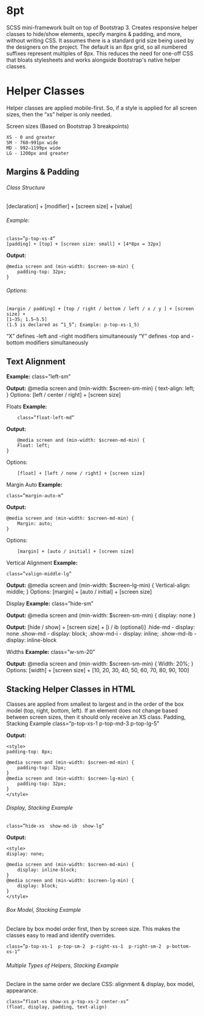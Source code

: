 # 8pt
SCSS mini-framework built on top of Bootstrap 3. Creates responsive helper classes to hide/show elements, specify margins &amp; padding, and more, without writing CSS. It assumes there is a standard grid size being used by the designers on the project. The default is an 8px grid, so all numbered suffixes represent multiples of 8px. This reduces the need for one-off CSS that bloats stylesheets and works alongside Bootstrap's native helper classes.

# Helper Classes
Helper classes are applied mobile-first. So, if a style is applied for all screen sizes, then the “xs” helper is only needed.

Screen sizes (Based on Bootstrap 3 breakpoints)
```
XS - 0 and greater
SM - 768–991px wide
MD - 992–1199px wide
LG - 1200px and greater
```

## Margins & Padding

###### Class Structure
[declaration] + [modifier] + [screen size] + [value]

###### Example: 

```
class=”p-top-xs-4”
[padding] + [top] + [screen size: small] + [4*8px = 32px]
```

**Output:**
```
@media screen and (min-width: $screen-sm-min) {
	padding-top: 32px;
}
```

###### Options:
```
[margin / padding] + [top / right / bottom / left / x / y ] + [screen size] + 
[1–35; 1.5–5.5]
(1.5 is declared as “1_5”; Example: p-top-xs-1_5)
```

“X” defines -left and -right modifiers simultaneously
“Y” defines -top and -bottom modifiers simultaneously

## Text Alignment
**Example:**
	class=”left-sm”

**Output:**
	@media screen and (min-width: $screen-sm-min) {
	text-align: left;
}
Options:
	[left / center / right] + [screen size]

Floats
**Example:**
```
	class=”float-left-md”
```
**Output:**
```
	@media screen and (min-width: $screen-md-min) {
	Float: left;
}
```
Options:
```
	[float] + [left / none / right] + [screen size]
```

Margin Auto
**Example:**
```
class=”margin-auto-m”
```

**Output:**
```
@media screen and (min-width: $screen-md-min) {
	Margin: auto;
}
```
Options:
```
    [margin] + [auto / initial] + [screen size]
```

Vertical Alignment
**Example:**
```
class=”valign-middle-lg”
```

**Output:**
	@media screen and (min-width: $screen-lg-min) {
	Vertical-align: middle;
}
Options:
	[margin] + [auto / initial] + [screen size]

Display
**Example:**
	class=”hide-sm”

**Output:**
	@media screen and (min-width: $screen-sm-min) {
	display: none
}

**Output:**
	[hide / show] + [screen size] + [i / ib (optional)]
.hide-md - display: none
.show-md - display: block;
.show-md-i - display: inline;
.show-md-ib - display: inline-block

Widths
**Example:**
	class=”w-sm-20”

**Output:**
	@media screen and (min-width: $screen-sm-min) {
	Width: 20%;
}
Options:
	[width] + [screen size] + [10, 20, 30, 40, 50, 60, 70, 80, 90, 100]

## Stacking Helper Classes in HTML
Classes are applied from smallest to largest and in the order of the box model (top, right, bottom, left). 
If an element does not change based between screen sizes, then it should only receive an XS class. 
Padding, Stacking Example
class=”p-top-xs-1  p-top-md-3  p-top-lg-5”

**Output:**
```
<style>
padding-top: 8px;

@media screen and (min-width: $screen-md-min) {
	padding-top: 32px;
}
@media screen and (min-width: $screen-lg-min) {
	padding-top: 32px;
}
</style>
```

###### Display, Stacking Example
```
class=”hide-xs  show-md-ib  show-lg”
```

**Output:**
```
<style>
display: none;

@media screen and (min-width: $screen-md-min) {
	display: inline-block;
}
@media screen and (min-width: $screen-lg-min) {
	display: block;
}
</style>
```

###### Box Model, Stacking Example
Declare by box model order first, then by screen size.
This makes the classes easy to read and identify overrides.

```
class=”p-top-xs-1  p-top-sm-2  p-right-xs-1  p-right-sm-2  p-bottom-xs-1”
```

###### Multiple Types of Helpers, Stacking Example
Declare in the same order we declare CSS: alignment & display, box model, appearance.
```
class=”float-xs show-xs p-top-xs-2 center-xs”
(float, display, padding, text-align)
```